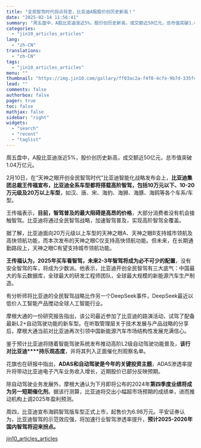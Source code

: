 ```yaml
---
title: "全民智驾时代拐点将至，比亚迪A股股价创历史新高！"
date: "2025-02-14 11:56:41"
summary: "周五盘中，A股比亚迪涨近5%，股价创历史新高，成交额近50亿元，总市值突破1.04万亿元。 2月10..."
categories:
  - "jin10_articles_articles"
lang:
  - "zh-CN"
translations:
  - "zh-CN"
tags:
  - "jin10_articles_articles"
menu: ""
thumbnail: "https://img.jin10.com/gallary/ff03ac2a-f4f8-4cfe-9b7d-335fe12bc531.png/lite"
lead: ""
comments: false
authorbox: false
pager: true
toc: false
mathjax: false
sidebar: "right"
widgets:
  - "search"
  - "recent"
  - "taglist"
---
```


周五盘中，A股比亚迪涨近5%，股价创历史新高，成交额近50亿元，总市值突破1.04万亿元。

2月10日，在“天神之眼开创全民智驾时代”比亚迪智能化战略发布会上，**比亚迪集团总裁王传福宣布，比亚迪全系车型都将搭载高阶智驾，包括10万元以下、10-20万元级及20万以上车型**，如汉、唐、宋、海豹、海狮、海豚、海鸥等各个车系/车型。

王传福表示，**目前，智驾普及的最大阻碍是高昂的价格**，大部分消费者没有机会接触智驾。比亚迪将通过全民智驾战略，加速智驾普及，实现高阶智驾全覆盖。

据了解，比亚迪面向20万元级以上车型的天神之眼A、天神之眼B支持城市领航及高快领航功能，而本次发布的天神之眼C仅支持高快领航功能。但未来，在长期通勤路段上，天神之眼C有望支持城市领航功能。

**王传福认为，2025年买车看智驾，未来2-3年智驾将成为必不可少的配置**，没有安全智驾的车，将成为少数派。他表示，比亚迪开创全民智驾有三大底气：中国最大的车云数据库，全球最大的研发工程师团队，全球最大规模的新能源汽车生产制造。

有分析师将比亚迪的全民智驾战略比作另一个DeepSeek事件，DeepSeek最近以低价人工智能产品搅动全球人工智能行业。

摩根大通的一份研究报告指出，该公司最近参加了比亚迪的路演活动，试驾了配备最新L2+自动驾驶功能的新车型。在听取管理层关于技术发展与产品战略的分享后，摩根大通当前对比亚迪再次引领中国新能源汽车市场结构性发展充满信心。

鉴于预计比亚迪将随着智能驾驶系统发布推动高阶L2级自动驾驶功能普及，**该行对比亚迪****持乐观态度**，并将其列入正面催化剂观察名单。

花旗也在研报中指出，**ADAS和自动驾驶是今年的关键投资主题**，ADAS渗透率提升将带动比亚迪电子汽车业务收入增长，近期股价已部分反映预期。

除自动驾驶业务发展外，摩根大通认为下月即将公布的2024年**第四季度业绩将成为另一短期催化剂**。据该行测算，比亚迪将交出小幅超市场预期的成绩单，进而推动机构上调2025年盈利预测。

周四，比亚迪宣布海鸥智驾版车型正式上市，起售价为6.98万元。平安证券认为，比亚迪智驾的示范效应强，将加速行业智驾渗透率提升，**预计2025-2026年国内智驾将迎来拐点。**

[jin10_articles_articles](https://xnews.jin10.com/details/163208)
